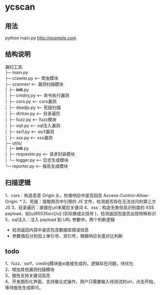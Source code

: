 # ycscan
## 用法
python main.py http://example.com

## 结构说明
漏扫工具:
</br>
├─ main.py</br>
├─ crawler.py         <-- 爬虫模块</br>
├─ scanner/           <-- 漏洞扫描模块</br>
│   ├─ __init__.py</br>
│   ├─ cmdinj.py      <-- 命令执行漏洞</br>
│   ├─ cors.py        <-- cors漏洞</br>
│   ├─ deadjs.py      <-- 死链扫描</br>
│   ├─ dirtrav.py     <-- 目录遍历</br>
│   ├─ fuzz.py        <-- fuzz模块</br>
│   ├─ sqli.py        <-- sql注入漏洞</br>
│   ├─ ssrf.py        <-- ssrf漏洞</br>
│   ├─ xss.py         <-- xss漏洞</br>
├─ utils/</br>
│   ├─ __init__.py</br>
│   ├─ requester.py   <-- 请求封装模块</br>
│   └─ logger.py      <-- 日志生成模块</br>
└─ reporter.py        <-- 报告生成模块</br>

## 扫描逻辑
1、cors：构造恶意 Origin 头，检查响应中是否回显 Access-Control-Allow-Origin: *
2、死链：提取网页中引用的 JS 文件，检测是否存在无法访问的第三方 JS
3、目录遍历：直接在url末尾怼关键词
4、xss：构造无害但高识别度的 XSS payload，如[u]65535src[/u] (实际换成尖括号 )，检测返回包是否出现特殊标识
5、sql注入：注入 payload 到 URL 参数中，两个判断逻辑
- 检测返回内容中是否包含数据库错误信息
- 参数值后分别加上单引号、双引号，根据响应长度对比判断

## todo
1、fuzz、ssrf、cmdinj模块是ai直接生成的，逻辑存在问题，待优化</br>
2、增加其他漏洞扫描模块</br>
3、报告支持关键词高亮</br>
4、开发图形化界面，支持傻瓜式操作，用户只需要输入待测试的url，点击开始，等待报告生成即可。

